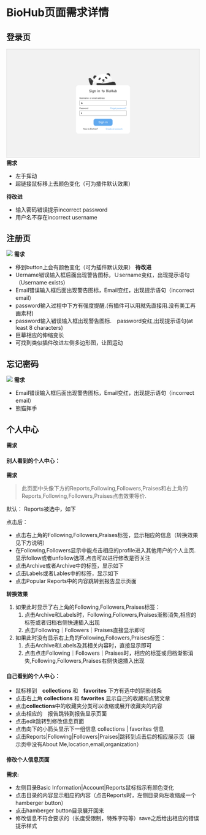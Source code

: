 # BioHub页面需求详情

## 登录页
![](BioHub登陆注册忘记密码/preview/pages-登陆页.png)
**需求**
- 左手挥动
- 超链接鼠标移上去颜色变化（可为插件默认效果）

**待改进**
- 输入密码错误提示incorrect password 
- 用户名不存在incorrect username

## 注册页
![](../Art/BioHub登陆注册忘记密码/preview/pages-注册页.png)
**需求**
- 移到button上会有颜色变化（可为插件默认效果）
**待改进**
- Uername错误输入框后面出现警告图标，Ｕsername变红，出现提示语句（Username exists）
- Email错误输入框后面出现警告图标，Email变红，出现提示语句（incorrect email）
- password输入过程中下方有强度提醒.(有插件可以用就先直接用.没有美工再画素材)
- password输入错误输入框出现警告图标.　password变红,出现提示语句(at least 8 characters)
- 巨幕相应的伸缩变长
- 可找到类似插件改进左侧多边形图，让图运动

## 忘记密码
![](../Art/BioHub登陆注册忘记密码/preview/pages-忘记密码01.png)
**需求**
- Email错误输入框后面出现警告图标，Email变红，出现提示语句（incorrect email）
- 熊猫挥手


## 个人中心
**需求**
#### 别人看到的个人中心：
**需求**

>此页面中头像下方的Reports,Following,Followers,Praises和右上角的Reports,Following,Followers,Praises点击效果等价.

默认：
Reports被选中，如下

点击后：
- 点击右上角的Following,Followers,Praises标签，显示相应的信息（转换效果见下方说明）
- 在Following,Followers显示中能点击相应的profile进入其他用户的个人主页.显示follow或者unfollow选项.点击可以进行修改是否关注
- 点击Archive或者Archive中的标签，显示如下
- 点击Labels或者Lables中的标签，显示如下
- 点击Popular Reports中的内容跳转到报告显示页面

**转换效果**　
1. 如果此时显示了右上角的Following,Followers,Praises标签：
    1. 点击Archive和Labels时，Following,Followers,Praises渐影消失,相应的标签或者归档右侧快速插入出现
    2. 点击Following｜Followers｜Praises直接显示即可
2. 如果此时没有显示右上角的Following,Followers,Praises标签：
    1. 点击Archive和Labels及其相关内容时，直接显示即可
    2. 点击点击Following｜Followers｜Praises时，相应的标签或归档渐影消失,Following,Followers,Praises右侧快速插入出现

#### 自己看到的个人中心：
- 鼠标移到　**collections** 和　**favorites** 下方有选中的阴影线条
- 点击右上角 **collections** 和 **favorites** 显示自己的收藏和点赞文章
- 点击**collections**中的收藏夹分类可以收缩或展开收藏夹的内容
- 点击相应的　报告跳转到报告显示页面
- 点击edit跳转到修改信息页面
- 点击向下的小箭头显示下一组信息 collections | favorites 信息
- 点击Reports|Following|Followers|Praises|跳转到点击后的相应展示页（展示页中没有About Me,location,email,organization）


#### 修改个人信息页面
**需求:**
- 左侧目录Basic Information|Account|Reports鼠标指示有颜色变化
- 点击目录的内容显示相应的内容（点击Reports时，左侧目录向左收缩成一个hamberger button）
- 点击hamberger button目录展开回来
- 修改信息不符合要求的（长度受限制，特殊字符等）save之后给出相应的错误提示样式

